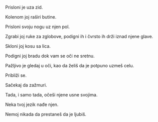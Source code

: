 Prisloni je uza zid.

Kolenom joj raširi butine.

Prisloni svoju nogu uz njen pol.

Zgrabi joj ruke za zglobove, podigni ih i čvrsto ih drži iznad njene glave.

Skloni joj kosu sa lica.

Podigni joj bradu dok vam se oči ne sretnu.

Pažljivo je gledaj u oči, kao da želiš da je potpuno uzmeš celu.

Približi se.

Sačekaj da zažmuri.

Tada, i samo tada, očeši njene usne svojima.

Neka tvoj jezik nađe njen.

Nemoj nikada da prestaneš da je ljubiš.
